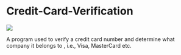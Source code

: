 # Credit-Card-Verification
<a href="https://www.cplusplus.com/" target="_blank"> <img src="https://www.pikpng.com/pngl/m/61-612923_visa-mastercard-amex-master-card-visa-american-express.png"/> </a>


A program used to verify a credit card number and determine what company it belongs to , i.e., Visa, MasterCard etc.
